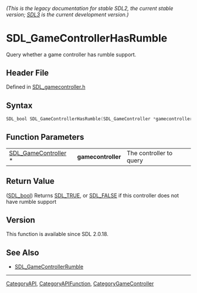 ###### (This is the legacy documentation for stable SDL2, the current stable version; [SDL3](https://wiki.libsdl.org/SDL3/) is the current development version.)
# SDL_GameControllerHasRumble

Query whether a game controller has rumble support.

## Header File

Defined in [SDL_gamecontroller.h](https://github.com/libsdl-org/SDL/blob/SDL2/include/SDL_gamecontroller.h)

## Syntax

```c
SDL_bool SDL_GameControllerHasRumble(SDL_GameController *gamecontroller);
```

## Function Parameters

|                                            |                    |                         |
| ------------------------------------------ | ------------------ | ----------------------- |
| [SDL_GameController](SDL_GameController) * | **gamecontroller** | The controller to query |

## Return Value

([SDL_bool](SDL_bool)) Returns [SDL_TRUE](SDL_TRUE), or
[SDL_FALSE](SDL_FALSE) if this controller does not have rumble support

## Version

This function is available since SDL 2.0.18.

## See Also

- [SDL_GameControllerRumble](SDL_GameControllerRumble)

----
[CategoryAPI](CategoryAPI), [CategoryAPIFunction](CategoryAPIFunction), [CategoryGameController](CategoryGameController)

